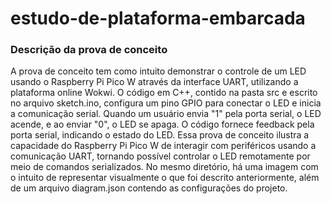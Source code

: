 # estudo-de-plataforma-embarcada

### Descrição da prova de conceito

A prova de conceito tem como intuito demonstrar o controle de um LED usando o Raspberry Pi Pico W através da interface UART, utilizando a plataforma online Wokwi. O código em C++, contido na pasta src e escrito no arquivo sketch.ino, configura um pino GPIO para conectar o LED e inicia a comunicação serial. Quando um usuário envia "1" pela porta serial, o LED acende, e ao enviar "0", o LED se apaga. O código fornece feedback pela porta serial, indicando o estado do LED. Essa prova de conceito ilustra a capacidade do Raspberry Pi Pico W de interagir com periféricos usando a comunicação UART, tornando possível controlar o LED remotamente por meio de comandos serializados. No mesmo diretório, há uma imagem com o intuito de representar visualmente o que foi descrito anteriormente, além de um arquivo diagram.json contendo as configurações do projeto.